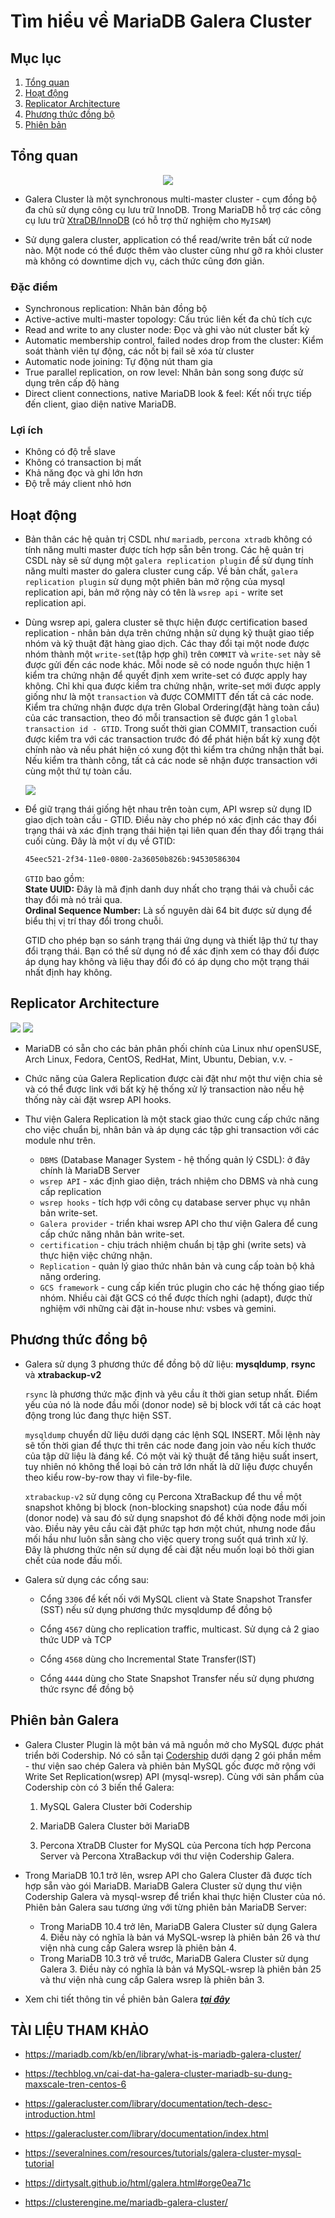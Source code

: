 # Tìm hiểu về MariaDB Galera Cluster 

## Mục lục
  1. [Tổng quan](#1)
  2. [Hoạt động](#2)
  3. [Replicator Architecture](#3)
  4. [Phương thức đồng bộ](#4)
  5. [Phiên bản](#5)

<a name="1"></a>

## Tổng quan

<p align="center"><img src="../../../images/sql/synchronousreplication.png"></p>

- Galera Cluster là một synchronous multi-master cluster - cụm đồng bộ đa chủ sử dụng công cụ lưu trữ InnoDB. Trong MariaDB hỗ trợ các công cụ lưu trữ [XtraDB/InnoDB](https://mariadb.com/kb/en/library/innodb/) (có hỗ trợ thử nghiệm cho `MyISAM`)

- Sử dụng galera cluster, application có thể read/write trên bất cứ node nào. Một node có thể được thêm vào cluster cũng như gỡ ra khỏi cluster mà không có downtime dịch vụ, cách thức cũng đơn giản.

### Đặc điểm  

- Synchronous replication: Nhân bản đồng bộ
- Active-active multi-master topology: Cấu trúc liên kết đa chủ tích cực  
- Read and write to any cluster node: Đọc và ghi vào nút cluster bất kỳ
- Automatic membership control, failed nodes drop from the cluster: Kiểm soát thành viên tự động, các nốt bị fail sẽ xóa từ cluster  
- Automatic node joining: Tự động nút tham gia
- True parallel replication, on row level: Nhân bản song song được sử dụng trên cấp độ hàng
- Direct client connections, native MariaDB look & feel: Kết nối trực tiếp đến client, giao diện native MariaDB.  

### Lợi ích  

- Không có độ trễ slave
- Không có transaction bị mất
- Khả năng đọc và ghi lớn hơn
- Độ trễ máy client nhỏ hơn  

<a name="2"></a>

## Hoạt động

- Bản thân các hệ quản trị CSDL như `mariadb`, `percona xtradb` không có tính năng multi master được tích hợp sẵn bên trong. Các hệ quản trị CSDL này sẽ sử dụng một `galera replication plugin` để sử dụng tính năng multi master do galera cluster cung cấp. Về bản chất, `galera replication plugin` sử dụng một phiên bản mở rộng của mysql replication api, bản mở rộng này có tên là `wsrep api` - write set replication api.

- Dùng wsrep api, galera cluster sẽ thực hiện được certification based replication - nhân bản dựa trên chứng nhận sử dụng kỹ thuật giao tiếp nhóm và kỹ thuật đặt hàng giao dịch. Các thay đổi tại một node được nhóm thành một `write-set`(tập hợp ghi) trên `COMMIT` và `write-set` này sẽ được gửi đến các node khác. Mỗi node sẽ có node nguồn thực hiện 1 kiểm tra chứng nhận để quyết định xem write-set có được apply hay không. Chỉ khi qua được kiểm tra chứng nhận, write-set mới được apply giống như là một `transaction` và được COMMITT đến tất cả các node. Kiểm tra chứng nhận được dựa trên Global Ordering(đặt hàng toàn cầu) của các transaction, theo đó mỗi transaction sẽ được gán 1 `global transaction id - GTID`. Trong suốt thời gian COMMIT, transaction cuối được kiểm tra với các transaction trước đó để phát hiện bất kỳ xung đột chính nào và nếu phát hiện có xung đột thì kiểm tra chứng nhận thất bại. Nếu kiểm tra thành công, tất cả các node sẽ nhận được transaction với cùng một thứ tự toàn cầu.

  <img src="../../../images/sql/certificationbasedreplication.png">

- Để giữ trạng thái giống hệt nhau trên toàn cụm, API wsrep sử dụng ID giao dịch toàn cầu - GTID. Điều này cho phép nó xác định các thay đổi trạng thái và xác định trạng thái hiện tại liên quan đến thay đổi trạng thái cuối cùng. Đây là một ví dụ về GTID:  

  ```sh
  45eec521-2f34-11e0-0800-2a36050b826b:94530586304
  ```  

  `GTID` bao gồm:  
  **State UUID:** Đây là mã định danh duy nhất cho trạng thái và chuỗi các thay đổi mà nó trải qua.  
  **Ordinal Sequence Number:**  Là số nguyên dài 64 bit được sử dụng để biểu thị vị trí thay đổi trong chuỗi.  

  GTID cho phép bạn so sánh trạng thái ứng dụng và thiết lập thứ tự thay đổi trạng thái. Bạn có thể sử dụng nó để xác định xem có thay đổi được áp dụng hay không và liệu thay đổi đó có áp dụng cho một trạng thái nhất định hay không.

<a name="3"></a>

## Replicator Architecture

  <img src="../../../images/sql/galera-overview.png">  

  <img src="../../../images/sql/galera-library.png">

- MariaDB có sẵn cho các bản phân phối chính của Linux như openSUSE, Arch Linux, Fedora, CentOS, RedHat, Mint, Ubuntu, Debian, v.v. - 
- Chức năng của Galera Replication được cài đặt như một thư viện chia sẻ và có thể được link với bất kỳ hệ thống xử lý transaction nào nếu hệ thống này cài đặt wsrep API hooks.

- Thư viện Galera Replication là một stack giao thức cung cấp chức năng cho việc chuẩn bị, nhân bản và áp dụng các tập ghi transaction với các module như trên. 

  - `DBMS` (Database Manager System - hệ thống quản lý CSDL): ở đây chính là MariaDB Server
  - `wsrep API` - xác định giao diện, trách nhiệm cho DBMS và nhà cung cấp replication
  - `wsrep hooks` - tích hợp với công cụ database server phục vụ nhân bản write-set.
  - `Galera provider` - triển khai wsrep API cho thư viện Galera để cung cấp chức năng nhân bản write-set.
  - `certification` - chịu trách nhiệm chuẩn bị tập ghi (write sets) và thực hiện việc chứng nhận.
  - `Replication` - quản lý giao thức nhân bản và cung cấp toàn bộ khả năng ordering.
  - `GCS framework` - cung cấp kiến trúc plugin cho các hệ thống giao tiếp nhóm. Nhiều cài đặt GCS có thể được thích nghi (adapt), được thử nghiệm với những cài đặt in-house như: vsbes và gemini.

<a name="4"></a>

## Phương thức đồng bộ
  
- Galera sử dụng 3 phương thức để đồng bộ dữ liệu: **mysqldump**, **rsync** và **xtrabackup-v2**

  `rsync` là phương thức mặc định và yêu cầu ít thời gian setup nhất. Điểm yếu của nó là node đầu mối (donor node) sẽ bị block với tất cả các hoạt động trong lúc đang thực hiện SST.  

  `mysqldump` chuyển dữ liệu dưới dạng các lệnh SQL INSERT. Mỗi lệnh này sẽ tốn thời gian để thực thi trên các node đang join vào nếu kích thước của tập dữ liệu là đáng kể. Có một vài kỹ thuật để tăng hiệu suất insert, tuy nhiên nó không thể loại bỏ cản trở lớn nhất là dữ liệu được chuyển theo kiểu row-by-row thay vì file-by-file.  

  `xtrabackup-v2` sử dụng công cụ Percona XtraBackup để thu về một snapshot không bị block (non-blocking snapshot) của node đầu mối (donor node) và sau đó sử dụng snapshot đó để khởi động node mới join vào. Điều này yêu cầu cài đặt phức tạp hơn một chút, nhưng node đầu mối hầu như luôn sẵn sàng cho việc query trong suốt quá trình xử lý. Đây là phương thức nên sử dụng để cài đặt nếu muốn loại bỏ thời gian chết của node đầu mối.

- Galera sử dụng các cổng sau:

  - Cổng `3306` để kết nối với MySQL client và State Snapshot Transfer (SST) nếu sử dụng phương thức mysqldump để đồng bộ
  
  - Cổng `4567` dùng cho replication traffic, multicast. Sử dụng cả 2 giao thức UDP và TCP

  - Cổng `4568` dùng cho Incremental State Transfer(IST)

  - Cổng `4444` dùng cho State Snapshot Transfer nếu sử dụng phương thức rsync để đồng bộ

<a name="5"></a>

## Phiên bản Galera

- Galera Cluster Plugin là một bản vá mã nguồn mở cho MySQL được phát triển bởi Codership. Nó có sẵn tại [Codership](https://galeracluster.com/downloads/) dưới dạng 2 gói phần mềm - thư viện sao chép Galera và phiên bản MySQL gốc được mở rộng với Write Set Replication(wsrep) API (mysql-wsrep). Cùng với sản phẩm của Codership còn có 3 biến thể Galera:

  1. MySQL Galera Cluster bởi Codership

  2. MariaDB Galera Cluster bởi MariaDB

  3. Percona XtraDB Cluster for MySQL của Percona tích hợp Percona Server và Percona XtraBackup với thư viện Codership Galera.

- Trong MariaDB 10.1 trở lên, wsrep API cho Galera Cluster đã được tích hợp sẵn vào gói MariaDB. MariaDB Galera Cluster sử dụng thư viện Codership Galera và mysql-wsrep để triển khai thực hiện Cluster của nó. Phiên bản Galera sau tương ứng với từng phiên bản MariaDB Server:

  - Trong MariaDB 10.4 trở lên, MariaDB Galera Cluster sử dụng Galera 4. Điều này có nghĩa là bản vá MySQL-wsrep là phiên bản 26 và thư viện nhà cung cấp Galera wsrep là phiên bản 4.
  - Trong MariaDB 10.3 trở về trước, MariaDB Galera Cluster sử dụng Galera 3. Điều này có nghĩa là bản vá MySQL-wsrep là phiên bản 25 và thư viện nhà cung cấp Galera wsrep là phiên bản 3.

- Xem chi tiết thông tin về phiên bản Galera [***tại đây***](https://mariadb.com/kb/en/library/what-is-mariadb-galera-cluster/)



## TÀI LIỆU THAM KHẢO
- https://mariadb.com/kb/en/library/what-is-mariadb-galera-cluster/

- https://techblog.vn/cai-dat-ha-galera-cluster-mariadb-su-dung-maxscale-tren-centos-6

- https://galeracluster.com/library/documentation/tech-desc-introduction.html

- https://galeracluster.com/library/documentation/index.html

- https://severalnines.com/resources/tutorials/galera-cluster-mysql-tutorial

- https://dirtysalt.github.io/html/galera.html#orge0ea71c

- https://clusterengine.me/mariadb-galera-cluster/


